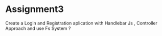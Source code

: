 # Assignment3
Create a Login and Registration aplication with Handlebar Js , Controller Approach and  use  Fs System ?
